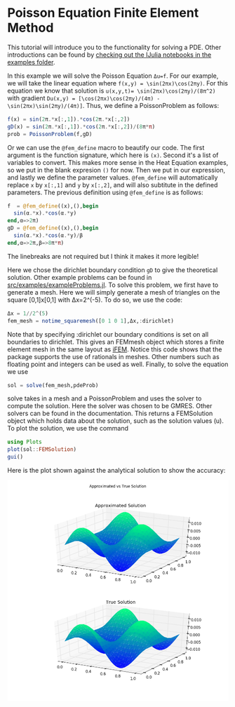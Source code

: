 # Poisson Equation Finite Element Method

This tutorial will introduce you to the functionality for solving a PDE. Other
introductions can be found by [checking out the IJulia notebooks in the examples
folder](https://github.com/JuliaDiffEq/DifferentialEquations.jl/tree/master/examples).

In this example we will solve the Poisson Equation ``Δu=f``. For our example, we will take the linear equation where ``f(x,y) = \sin(2πx)\cos(2πy)``. For this equation we know that solution is ``u(x,y,t)= \sin(2πx)\cos(2πy)/(8π^2)`` with gradient ``Du(x,y) = [\cos(2πx)\cos(2πy)/(4π) -\sin(2πx)\sin(2πy)/(4π)]``. Thus, we define a PoissonProblem as follows:

```julia
f(x) = sin(2π.*x[:,1]).*cos(2π.*x[:,2])
gD(x) = sin(2π.*x[:,1]).*cos(2π.*x[:,2])/(8π*π)
prob = PoissonProblem(f,gD)
```

Or we can use the `@fem_define` macro to beautify our code. The first argument is
the function signature, which here is `(x)`. Second it's a list of variables to
convert. This makes more sense in the Heat Equation examples, so we put in the
blank expresion `()` for now. Then we put in our expression, and lastly we define
the parameter values. `@fem_define` will automatically replace `x` by `x[:,1]` and
`y` by `x[:,2]`, and will also subtitute in the defined parameters. The previous
definition using `@fem_define` is as follows:

```julia
f  = @fem_define((x),(),begin
  sin(α.*x).*cos(α.*y)
end,α=>2π)
gD = @fem_define((x),(),begin
  sin(α.*x).*cos(α.*y)/β
end,α=>2π,β=>8π*π)
```

The linebreaks are not required but I think it makes it more legible!

Here we chose the dirichlet boundary condition `gD` to give the theoretical solution.  Other example problems can be found in [src/examples/exampleProblems.jl](https://github.com/JuliaDiffEq/DifferentialEquations.jl/tree/master/src/premades/premade_problems.jl). To solve this problem, we first have to generate a mesh. Here we will simply generate a mesh of triangles on the square [0,1]x[0,1] with Δx=2^(-5). To do so, we use the code:

```julia
Δx = 1//2^(5)
fem_mesh = notime_squaremesh([0 1 0 1],Δx,:dirichlet)
```

Note that by specifying :dirichlet our boundary conditions is set on all boundaries to dirichlet. This gives an FEMmesh object which stores a finite element mesh in the same layout as [iFEM](http://www.math.uci.edu/~chenlong/programming.html). Notice this code shows that the package supports the use of rationals in meshes. Other numbers such as floating point and integers can be used as well. Finally, to solve the equation we use

```julia
sol = solve(fem_mesh,pdeProb)
```

solve takes in a mesh and a PoissonProblem and uses the solver to compute the solution. Here the solver was chosen to be GMRES. Other solvers can be found in the documentation. This returns a FEMSolution object which holds data about the solution, such as the solution values (u). To plot the solution, we use the command

```julia
using Plots
plot(sol::FEMSolution)
gui()
```

Here is the plot shown against the analytical solution to show the accuracy:

![Poisson Example Solution](../assets/introductionExample.png)
